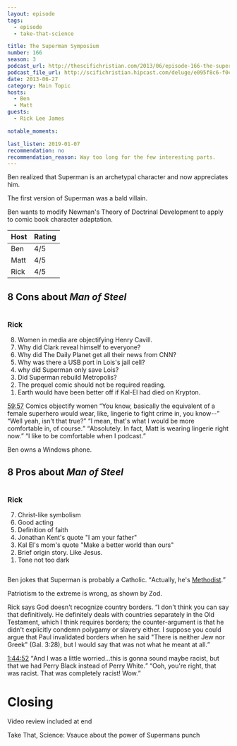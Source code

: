 ```yaml
---
layout: episode
tags:
  - episode
  - take-that-science

title: The Superman Symposium
number: 166
season: 3
podcast_url: http://thescifichristian.com/2013/06/episode-166-the-superman-symposium/
podcast_file_url: http://scifichristian.hipcast.com/deluge/e095f8c6-f0c5-6be4-fbe7-bbb9c8b04535.mp3
date: 2013-06-27
category: Main Topic
hosts:
  - Ben
  - Matt
guests:
  - Rick Lee James

notable_moments:

last_listen: 2019-01-07
recommendation: no
recommendation_reason: Way too long for the few interesting parts.
---
```

Ben realized that Superman is an archetypal character and now appreciates him.

The first version of Superman was a bald villain.

Ben wants to modify Newman's Theory of Doctrinal Development to apply to comic book character adaptation.

<table class="table is-striped rating">
  <thead>
    <tr>
      <th>Host</th>
      <th>Rating</th>
    </tr>
  </thead>
  <tbody>
    <tr>
      <td>Ben</td>
      <td>4/5</td>
    </tr>
    <tr>
      <td>Matt</td>
      <td>4/5</td>
    </tr>
    <tr>
      <td>Rick</td>
      <td>4/5</td>
    </tr>
  </tbody>
</table>

<div class="top-five">
  <h2 class="has-text-centered">8 Cons about <i class="work-title">Man of Steel</i></h2>
  <div class="columns">
    <div class="column ben">
      <h3>Rick</h3>
      <ol reversed>
        <li>Women in media are objectifying Henry Cavill.
        <li>Why did Clark reveal himself to everyone? 
        <li>Why did The Daily Planet get all their news from CNN? 
        <li>Why was there a USB port in Lois's jail cell? 
        <li>why did Superman only save Lois? 
        <li>Did Superman rebuild Metropolis?
        <li>The prequel comic should not be required reading.
        <li>Earth would have been better off if Kal-El had died on Krypton.
      </ol>
    </div>
  </div>
</div>

<div class="quote">
  <a class="timestamp tag is-medium is-rounded is-primary" href="http://scifichristian.hipcast.com/deluge/e095f8c6-f0c5-6be4-fbe7-bbb9c8b04535.mp3#t=00:59:57">59:57</a>
  <span class="quote-context is-size-6">Comics objectify women</span>
  <q data-name="Rick Lee James">You know, basically the equivalent of a female superhero would wear, like, lingerie to fight crime in, you know--</q>
  <q class="ben">Well yeah, isn't that true?</q>
  <q data-name="Rick Lee James">I mean, that's what I would be more comfortable in, of course.</q>
  <q class="ben">Absolutely. In fact, Matt is wearing lingerie right now.</q>
  <q class="matt">I like to be comfortable when I podcast.</q>
</div>

Ben owns a Windows phone. 

<div class="top-five">
  <h2 class="has-text-centered">8 Pros about <i class="work-title">Man of Steel</i></h2>
  <div class="columns">
    <div class="column ben">
      <h3>Rick</h3>
      <ol reversed>
        <li>Christ-like symbolism
        <li>Good acting
        <li>Definition of faith
        <li>Jonathan Kent's quote "I am your father"
        <li>Kal El's mom's quote "Make a better world than ours"
        <li>Brief origin story. Like Jesus.
        <li>Tone not too dark
      </ol>
    </div>
  </div>
</div>

Ben jokes that Superman is probably a Catholic. <q class="archivist inline">Actually, he's <a href="http://www.adherents.com/lit/comics/Superman.html">Methodist</a>.</q>

Patriotism to the extreme is wrong, as shown by Zod.

Rick says God doesn't recognize country borders. <q class="archivist inline">I don't think you can say that definitively. He definitely deals with countries separately in the Old Testament, which I think requires borders; the counter-argument is that he didn't explicitly condemn polygamy or slavery either. I suppose you could argue that Paul invalidated borders when he said "There is neither Jew nor Greek" (Gal. 3:28), but I would say that was not what he meant at all.</q>

<div class="quote">
  <a class="timestamp tag is-medium is-rounded is-primary" href="http://scifichristian.hipcast.com/deluge/e095f8c6-f0c5-6be4-fbe7-bbb9c8b04535.mp3#t=01:44:52">1:44:52</a>
  <q data-name="Rick Lee James">And I was a little worried...this is gonna sound maybe racist, but that we had Perry Black instead of Perry White.</q>
  <q class="matt">Ooh, you're right, that was racist. That was completely racist! Wow.</q>
</div>



# Closing
Video review included at end

Take That, Science: Vsauce about the power of Supermans punch